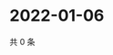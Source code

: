 # 2022-01-06

共 0 条

<!-- BEGIN WEIBO -->
<!-- 最后更新时间 Thu Jan 06 2022 21:23:45 GMT+0800 (China Standard Time) -->

<!-- END WEIBO -->
